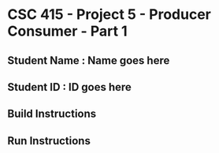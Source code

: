 # CSC 415 - Project 5 - Producer Consumer - Part 1

## Student Name : Name goes here

## Student ID : ID goes here

## Build Instructions

## Run Instructions
